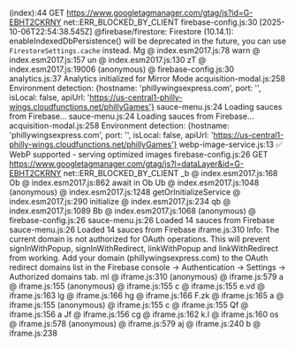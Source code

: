 (index):44  GET https://www.googletagmanager.com/gtag/js?id=G-EBHT2CKRNY net::ERR_BLOCKED_BY_CLIENT
firebase-config.js:30 [2025-10-06T22:54:38.545Z]  @firebase/firestore: Firestore (10.14.1): enableIndexedDbPersistence() will be deprecated in the future, you can use `FirestoreSettings.cache` instead.
Mg @ index.esm2017.js:78
warn @ index.esm2017.js:157
un @ index.esm2017.js:130
zT @ index.esm2017.js:19006
(anonymous) @ firebase-config.js:30
analytics.js:37 Analytics initialized for Mirror Mode
acquisition-modal.js:258 Environment detection: {hostname: 'phillywingsexpress.com', port: '', isLocal: false, apiUrl: 'https://us-central1-philly-wings.cloudfunctions.net/phillyGames'}
sauce-menu.js:24 Loading sauces from Firebase...
sauce-menu.js:24 Loading sauces from Firebase...
acquisition-modal.js:258 Environment detection: {hostname: 'phillywingsexpress.com', port: '', isLocal: false, apiUrl: 'https://us-central1-philly-wings.cloudfunctions.net/phillyGames'}
webp-image-service.js:13 ✅ WebP supported - serving optimized images
firebase-config.js:26  GET https://www.googletagmanager.com/gtag/js?l=dataLayer&id=G-EBHT2CKRNY net::ERR_BLOCKED_BY_CLIENT
_b @ index.esm2017.js:168
Ob @ index.esm2017.js:862
await in Ob
Ub @ index.esm2017.js:1048
(anonymous) @ index.esm2017.js:1248
getOrInitializeService @ index.esm2017.js:290
initialize @ index.esm2017.js:234
qb @ index.esm2017.js:1089
Bb @ index.esm2017.js:1068
(anonymous) @ firebase-config.js:26
sauce-menu.js:26 Loaded 14 sauces from Firebase
sauce-menu.js:26 Loaded 14 sauces from Firebase
iframe.js:310 Info: The current domain is not authorized for OAuth operations. This will prevent signInWithPopup, signInWithRedirect, linkWithPopup and linkWithRedirect from working. Add your domain (phillywingsexpress.com) to the OAuth redirect domains list in the Firebase console -> Authentication -> Settings -> Authorized domains tab.
ml @ iframe.js:310
(anonymous) @ iframe.js:579
a @ iframe.js:155
(anonymous) @ iframe.js:155
c @ iframe.js:155
e.vd @ iframe.js:163
lg @ iframe.js:166
hg @ iframe.js:166
F.zk @ iframe.js:165
a @ iframe.js:155
(anonymous) @ iframe.js:155
c @ iframe.js:155
Qf @ iframe.js:156
a
Jf @ iframe.js:156
cg @ iframe.js:162
k.l @ iframe.js:160
os @ iframe.js:578
(anonymous) @ iframe.js:579
aj @ iframe.js:240
b @ iframe.js:238
